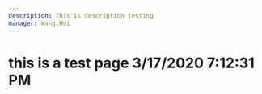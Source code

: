 ```yaml
---
description: This is description testing
manager: Wang.Hui
---
```

# this is a test page 3/17/2020 7:12:31 PM